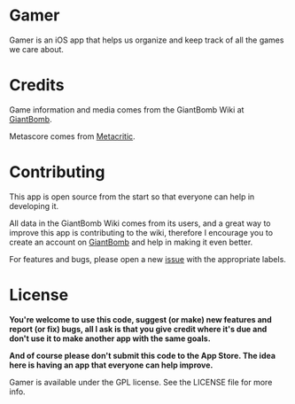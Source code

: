 Gamer
=====

Gamer is an iOS app that helps us organize and keep track of all the games we care about.

Credits
=====

Game information and media comes from the GiantBomb Wiki at [GiantBomb](http://www.giantbomb.com).

Metascore comes from [Metacritic](http://www.metacritic.com).


Contributing
=====

This app is open source from the start so that everyone can help in developing it.

All data in the GiantBomb Wiki comes from its users, and a great way to improve this app is contributing to the wiki, therefore I encourage you to create an account on [GiantBomb](http://www.giantbomb.com) and help in making it even better.

For features and bugs, please open a new [issue](https://github.com/caiomello/gamer/issues) with the appropriate labels.


License
=====

**You're welcome to use this code, suggest (or make) new features and report (or fix) bugs, all I ask is that you give credit where it's due and don't use it to make another app with the same goals.**

**And of course please don't submit this code to the App Store. The idea here is having an app that everyone can help improve.**

Gamer is available under the GPL license. See the LICENSE file for more info.
